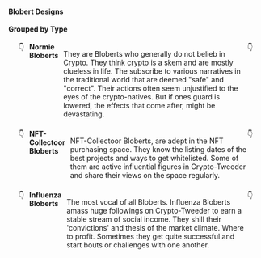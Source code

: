 #### Blobert Designs

<style>
    details {
    user-select: none;
    padding: 4px 20px
    }

    details:hover {
    border: 2px solid green;
    border-radius: 5px;
    }

    details>summary span.icon {
    width: 24px;
    height: 24px;
    transition: all 0.3s;
    margin-left: auto;
    }

    details[open] summary span.icon {
    transform: rotate(180deg);
    }

    summary {
    display: flex;
    cursor: pointer;
    }

    summary::-webkit-details-marker {
    display: none;
    }
}
</style>


**Grouped by Type**
<details>
    <summary>👇<b style="padding: 0 10px;width: 200px;">Normie Bloberts</b><p>They are Bloberts who generally do not belieb in Crypto. They think crypto is a skem and are mostly clueless in life. The subscribe to various narratives in the traditional world that are deemed "safe" and "correct". Their actions often seem unjustified to the eyes of the crypto-natives. But if ones guard is lowered, the effects that come after, might be devastating.</p><span class="icon">👇</span></summary>
    <div>
        <table>
            <tr>
                <th>Name</th>
                <th>Pic</th>
                <th>Type 1</th>
                <th>Type 2</th>
                <th>Description</th>
                <th>Move 1 </th>
                <th>Move 2 </th>
                <th>Move 3 </th>
                <th>Move 4 </th>
            </tr>
            <tr>
                <td>NonBelieb-Bert</td>
                <td><img src="../../public/bloberts/normie/nonbelieb-bert.png" width="250px"/></td>
                <td>Normie</td>
                <td>None</td>
                <td>Does not believe in blockchain or crypto. Hates all things crypto.</td>
                <td>Buy Gold</td>
                <td>Calls Gensler</td>
                <td>Block Crypto Game Listings</td>
                <td>Crypto hurts the environment.</td>
            </tr>
            <tr>
                <td>Furry-Bert</td>
                <td><img src="../../public/bloberts/normie/furry-bert.png" width="250px"/></td>
                <td>NORMIE</td>
                <td>NFT-COLLECTOR</td>
                <td>Identify as a Furry. Did not welcome notion of crypto in bullrun period of 2020-2021. Believes there are environmental issues with crytpo tech. Believe that games should not have crypto or blockchain tech in them. Believe that NFTs are theft on Artists and wastes energy. Have sinced warmed up to Crypto.</td>
                <td>Block Crypto Game Listings</td>
                <td>Buy NFTs Floor</td>
                <td>Furry Blogs Crypto</td>
                <td>Crypto hurts the environment.</td>
            </tr>
            <tr>
                <td>Confused-Bert</td>
                <td><img src="../../public/bloberts/normie/confused-bert.png" width="250px"/></td>
                <td>Normie</td>
                <td>None</td>
                <td>Constantly confused with the stream of information/misinformation in the news</td>
                <td>Buy Gold</td>
                <td>Worships Crazy Presidents</td>
                <td>Watch TikTok Investments</td>
                <td>Crypto is a Skem!</td>
            </tr>
            <tr>
                <td>Sheep-Bert</td>
                <td><img src="../../public/bloberts/normie/sheep-bert.png" width="250px"/></td>
                <td>Normie</td>
                <td>Degen-Tradoor</td>
                <td>Does not have an opinion. Sheepishly follows whoever sounds right.</td>
                <td>Buy Gold</td>
                <td>Copys Cramer</td>
                <td>Copys Nancy</td>
                <td>Buys NFT Rocks</td>
            </tr>
        </table>
    </div>
</details>

<details >
    <summary>👇
    <b style="padding: 0 10px; width: 200px">NFT-Collectoor Bloberts</b><p>NFT-Collectoor Bloberts, are adept in the NFT purchasing space. They know the listing dates of the best projects and ways to get whitelisted. Some of them are active influential figures in Crypto-Tweeder and share their views on the space regularly. </p><span class="icon">👇</span>
    </summary>
    <div>
        <table>
            <tr>
                <th>Name</th>
                <th>Pic</th>
                <th>Type 1</th>
                <th>Type 2</th>
                <th>Description</th>
                <th>Move 1 </th>
                <th>Move 2 </th>
                <th>Move 3 </th>
                <th>Move 4 </th>
            </tr>
            <tr>
                <td>Pudgy-Bert</td>
                <td><img src="../../public/bloberts/nft-collectoor/pudgy-bert.png" width="250px"/></td>
                <td>NFT-COLLECTOOR</td>
                <td>INFLUENZA</td>
                <td>Feels super attached to their NFTs. The NFT defines them. Beliebs the NFT gibs protection</td>
                <td>Buys Premium NFT</td>
                <td>Camps for Whitelist</td>
                <td>Tweets: I am my pengu</td>
                <td>Panels in X spaces</td>
            </tr>
            <tr>
                <td>Kevin-Bert</td>
                <td><img src="../../public/bloberts/nft-collectoor/kevin-bert.png" width="250px"/></td>
                <td>NORMIE</td>
                <td>NFT-COLLECTOR</td>
                <td>Followed the trend of NFT buying. Bought into "based" project. Project not as expected</td>
                <td>Buys Premium NFT</td>
                <td>Camps for Whitelist</td>
                <td>Adds new NFT PFP</td>
                <td>Tweets NFT conviction</td>
            </tr>
            <tr>
                <td>Milady-Bert</td>
                <td><img src="../../public/bloberts/nft-collectoor/milady-bert.png" width="250px"/></td>
                <td>NFT-COLLECTOR</td>
                <td>Meme</td>
                <td></td>
                <td>Buys NFT Floor</td>
                <td>Tweets Controversial Remarks</td>
                <td>Tweets: There is no meme, I love u</td>
                <td>~Milady Remilia Rave~</td>
            </tr>
            <tr>
                <td>Duck-Bert</td>
                <td><img src="../../public/bloberts/nft-collectoor/duck-bert.png" width="250px"/></td>
                <td>NFT-Collectoor</td>
                <td>INFLUENZA</td>
                <td>COllects NFTs more aligned to Chain & Ecosystem</td>
                <td>Issues Based NFT Merch</td>
                <td>Copys Cramer</td>
                <td>Tweets Ecosystem conviction</td>
                <td>Panels in X spaces</td>
            </tr>
        </table>
    </div>
</details>

<details >
    <summary>👇
    <b style="padding: 0 10px; width: 200px;">Influenza Bloberts</b><p> The most vocal of all Bloberts. Influenza Bloberts amass huge followings on Crypto-Tweeder to earn a stable stream of social income. They shill their 'convictions' and thesis of the market climate. Where to profit. Sometimes they get quite successful and start bouts or challenges with one another.</p><span class="icon">👇</span>
    </summary>
    <div>
        <table>
            <tr>
                <th>Name</th>
                <th>Pic</th>
                <th>Type 1</th>
                <th>Type 2</th>
                <th>Description</th>
                <th>Move 1 </th>
                <th>Move 2 </th>
                <th>Move 3 </th>
                <th>Move 4 </th>
            </tr>
            <tr>
                <td>NFT-INFLUENZA-BERT</td>
                <td><img src="../../public/bloberts/influenza/nftinfluenza-bert.png" width="250px"/></td>
                <td>INFLUENZA</td>
                <td>NFT-COLLECTOOR</td>
                <td>Shills NFT for a living. Ties with projects that might give them whitelist or shill-gig.</td>
                <td>Writes NFT investment thesis</td>
                <td>Shares whitelisting dates</td>
                <td>Dumps on NFT Reveal</td>
                <td>Panels in X spaces</td>
            </tr>
            <tr>
                <td>AIRDROP-INFLUENZA-BERT</td>
                <td><img src="../../public/bloberts/influenza/airdropinfluenza-bert.png" width="250px"/></td>
                <td>INFLUENZA</td>
                <td>DEFI</td>
                <td>Basically churns airdrops and sybils chain usuage metrics to farm.</td>
                <td>Dumps on unlock</td>
                <td>Sybil many wallets and nodes</td>
                <td>Shares Airdrop List</td>
                <td>Anger Tweet on low rewards</td>
            </tr>
            <tr>
                <td>MEME-INFLUENZA-BERT</td>
                <td><img src="../../public/bloberts/influenza/memeinfluenza-bert.png" width="250px"/></td>
                <td>INFLUENZA</td>
                <td>MEME</td>
                <td>Identifies the essential memes that define the cultural moment and shills to public for pumps.</td>
                <td>Longs coin before shill</td>
                <td>Creates viral meme video</td>
                <td>Tweets viral slogan</td>
                <td>Dumps on Followers</td>
            </tr>
            <tr>
                <td>GAMEINFLUENZA-BERT</td>
                <td><img src="../../public/bloberts/influenza/gameinfluenza-bert.png" width="250px"/></td>
                <td>INFLUENZA</td>
                <td>GAMER</td>
                <td>Deeply beliebs in on-chain games. Shills via game videos and challenges.</td>
                <td>Streams own game on Twitch</td>
                <td>Adds GAME PFP to self</td>
                <td>Tweets Ecosystem conviction</td>
                <td>Panels in X spaces</td>
            </tr>
        </table>
    </div>
</details>